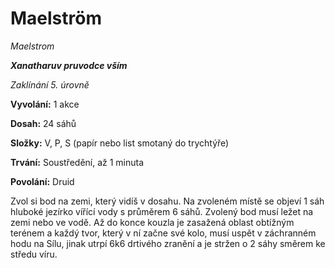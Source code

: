# Maelström

*Maelstrom*

***Xanatharuv pruvodce vším***

 *Zaklínání 5. úrovně* 
 

**Vyvolání:** 1 akce

**Dosah:** 24 sáhů

**Složky:** V, P, S (papír nebo list smotaný do trychtýře)

**Trvání:** Soustředění, až 1 minuta

**Povolání:** Druid
 
Zvol si bod na zemi, který vidíš v dosahu. Na zvoleném místě se objeví 1 sáh hluboké jezírko vířící vody s průměrem 6 sáhů. Zvolený bod musí ležet na zemi nebo ve vodě. Až do konce kouzla je zasažená oblast obtížným terénem a každý tvor, který v ní začne své kolo, musí uspět v záchranném hodu na Sílu, jinak utrpí 6k6 drtivého zranění a je stržen o 2 sáhy směrem ke středu víru.